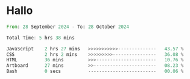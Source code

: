 # Hallo
<!--START_SECTION:waka-->

```rust
From: 28 September 2024 - To: 28 October 2024

Total Time: 5 hrs 38 mins

JavaScript    2 hrs 27 mins   >>>>>>>>>>>--------------   43.57 %
CSS           2 hrs 2 mins    >>>>>>>>>----------------   36.08 %
HTML          36 mins         >>>----------------------   10.76 %
Artboard      27 mins         >>-----------------------   08.23 %
Bash          0 secs          -------------------------   00.06 %
```

<!--END_SECTION:waka-->
